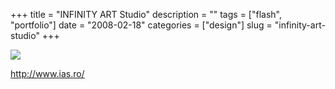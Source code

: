 +++
title = "INFINITY ART Studio"
description = ""
tags = ["flash", "portfolio"]
date = "2008-02-18"
categories = ["design"]
slug = "infinity-art-studio"
+++


 

  <div id="screens-thumbs" class="clearfix">
    <div class="txt-center" id="design-submission"><a href="http://www.ias.ro/"><img id='bluga-thumbnail-910' class='bluga-thumbnail large' src='//konigi.com/media/bluga/
wt47f279d7009b4_0.jpg'/></a></div>  
  </div>   
<p><a href="http://www.ias.ro/">http://www.ias.ro/</a></p>




